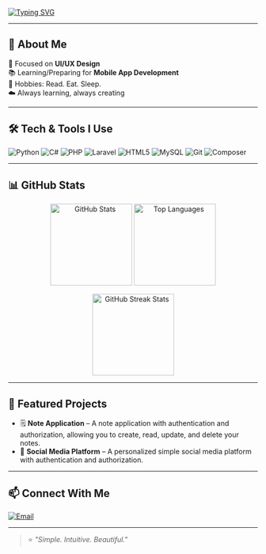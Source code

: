 <!-- Typing Animation -->
[![Typing SVG](https://readme-typing-svg.herokuapp.com?font=Fira+Code&size=24&duration=3000&pause=1000&color=FADADD&center=true&vCenter=true&width=600&lines=Hi%2C+I'm+Ganda+👋;a+developer+wannabe;a+frustrated+ui/ux+designer)](https://git.io/typing-svg)

---

## 🌷 About Me
🎯 Focused on **UI/UX Design**  
📚 Learning/Preparing for **Mobile App Development**  
🎨 Hobbies: Read. Eat. Sleep.  
☁️ Always learning, always creating  

---

## 🛠 Tech & Tools I Use
![Python](https://img.shields.io/badge/Python-3776AB?style=for-the-badge&logo=python&logoColor=white)
![C#](https://img.shields.io/badge/C%23-239120?style=for-the-badge&logo=csharp&logoColor=white)
![PHP](https://img.shields.io/badge/PHP-777BB4?style=for-the-badge&logo=php&logoColor=white)
![Laravel](https://img.shields.io/badge/Laravel-FF2D20?style=for-the-badge&logo=laravel&logoColor=white)
![HTML5](https://img.shields.io/badge/HTML5-E34F26?style=for-the-badge&logo=html5&logoColor=white)
![MySQL](https://img.shields.io/badge/MySQL-005E87?style=for-the-badge&logo=mysql&logoColor=white)
![Git](https://img.shields.io/badge/Git-F05032?style=for-the-badge&logo=git&logoColor=white)
![Composer](https://img.shields.io/badge/Composer-885630?style=for-the-badge&logo=composer&logoColor=white)

---

## 📊 GitHub Stats
<p align="center">
  <img src="https://github-readme-stats.vercel.app/api?username=eunice0603&show_icons=true&theme=synthwave" alt="GitHub Stats" height="165">
  <img src="https://github-readme-stats.vercel.app/api/top-langs/?username=eunice0603&layout=compact&theme=synthwave" alt="Top Languages" height="165">
</p>

<p align="center">
  <img src="https://github-readme-streak-stats.herokuapp.com/?user=eunice0603&theme=synthwave" alt="GitHub Streak Stats" height="165">
</p>

---

## 🌟 Featured Projects
- 🗒 **Note Application** – A note application with authentication and authorization, allowing you to create, read, update, and delete your notes. 
- 📱 **Social Media Platform** – A personalized simple social media platform with authentication and authorization.

---

## 📫 Connect With Me 
[![Email](https://img.shields.io/badge/Email-D14836?style=for-the-badge&logo=gmail&logoColor=white)](mailto:eunicedr.lugtu@gmail.com)

---

> ⭐ *"Simple. Intuitive. Beautiful."*

